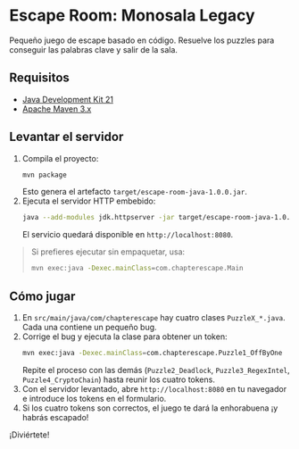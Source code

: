 # Escape Room: Monosala Legacy

Pequeño juego de escape basado en código. Resuelve los puzzles para conseguir las palabras clave y salir de la sala.

## Requisitos
- [Java Development Kit 21](https://jdk.java.net/)
- [Apache Maven 3.x](https://maven.apache.org/)

## Levantar el servidor
1. Compila el proyecto:
   ```bash
   mvn package
   ```
   Esto genera el artefacto `target/escape-room-java-1.0.0.jar`.
2. Ejecuta el servidor HTTP embebido:
   ```bash
   java --add-modules jdk.httpserver -jar target/escape-room-java-1.0.0.jar
   ```
   El servicio quedará disponible en `http://localhost:8080`.

> Si prefieres ejecutar sin empaquetar, usa:
> ```bash
> mvn exec:java -Dexec.mainClass=com.chapterescape.Main
> ```

## Cómo jugar
1. En `src/main/java/com/chapterescape` hay cuatro clases `PuzzleX_*.java`. Cada una contiene un pequeño bug.
2. Corrige el bug y ejecuta la clase para obtener un token:
   ```bash
   mvn exec:java -Dexec.mainClass=com.chapterescape.Puzzle1_OffByOne
   ```
   Repite el proceso con las demás (`Puzzle2_Deadlock`, `Puzzle3_RegexIntel`, `Puzzle4_CryptoChain`) hasta reunir los cuatro tokens.
3. Con el servidor levantado, abre `http://localhost:8080` en tu navegador e introduce los tokens en el formulario.
4. Si los cuatro tokens son correctos, el juego te dará la enhorabuena ¡y habrás escapado!

¡Diviértete!
